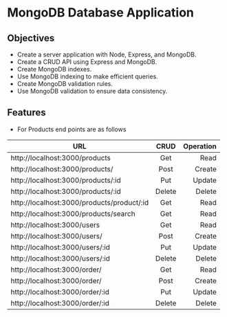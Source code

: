 # MongoDB Database Application

## Objectives

- Create a server application with Node, Express, and MongoDB.
- Create a CRUD API using Express and MongoDB.
- Create MongoDB indexes.
- Use MongoDB indexing to make efficient queries.
- Create MongoDB validation rules.
- Use MongoDB validation to ensure data consistency.

## Features

- For Products end points are as follows

| URL                                        |  CRUD  | Operation |
| ------------------------------------------ | :----: | --------: |
| http://localhost:3000/products             |  Get   |      Read |
| http://localhost:3000/products/            |  Post  |    Create |
| http://localhost:3000/products/:id         |  Put   |    Update |
| http://localhost:3000/products/:id         | Delete |    Delete |
| http://localhost:3000/products/product/:id |  Get   |      Read |
| http://localhost:3000/products/search      |  Get   |      Read |
| http://localhost:3000/users                |  Get   |      Read |
| http://localhost:3000/users/               |  Post  |    Create |
| http://localhost:3000/users/:id            |  Put   |    Update |
| http://localhost:3000/users/:id            | Delete |    Delete |
| http://localhost:3000/order/               |  Get   |      Read |
| http://localhost:3000/order/               |  Post  |    Create |
| http://localhost:3000/order/:id            |  Put   |    Update |
| http://localhost:3000/order/:id            | Delete |    Delete |
